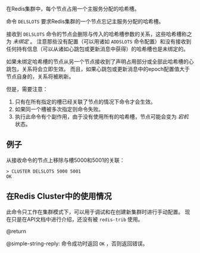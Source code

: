 在Redis集群中，每个节点占用一个主服务分配的哈希槽。

命令 `DELSLOTS` 要求Redis集群的一个节点忘记主服务分配的哈希槽。

接收到 `DELSLOTS` 命令的节点会删除与传入的哈希槽参数的关系，这些哈希槽称之为 *未绑定* 。
注意那些没有配置（可以用诸如 `ADDSLOTS` 命令配置）和没有接收到任何持有信息（可以从诸如心跳包或更新消息中获得）的哈希槽也是未绑定的。

如果未绑定哈希槽的节点从另一个节点接收到了声明占用部分或全部此哈希槽的心跳包，关系将会立即生效。
而且，如果心跳包或更新消息中的epoch配置值大于节点自身的，关系将被刷新。

但是，需要注意：

1. 只有在所有指定的槽已经关联了节点的情况下命令才会生效。
2. 如果同一个槽被多次指定则命令失败。
3. 执行此命令有个副作用，由于没有使用所有的哈希槽，节点可能会变为 *宕机* 状态。

## 例子

从接收命令的节点上移除与槽5000和5001的关联：

    > CLUSTER DELSLOTS 5000 5001
    OK

## 在Redis Cluster中的使用情况

此命令只工作在集群模式下，可以用于调试和在创建新集群时进行手动配置。
现在只是在API文档中进行介绍，还没有被 `redis-trib` 使用。

@return

@simple-string-reply: 命令成功时返回 `OK` ，否则返回错误。
